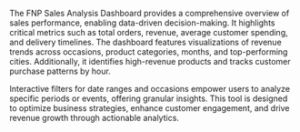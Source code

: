 The FNP Sales Analysis Dashboard provides a comprehensive overview of sales performance, enabling data-driven decision-making. It highlights critical metrics such as total orders, revenue, average customer spending, and delivery timelines. The dashboard features visualizations of revenue trends across occasions, product categories, months, and top-performing cities. Additionally, it identifies high-revenue products and tracks customer purchase patterns by hour.

Interactive filters for date ranges and occasions empower users to analyze specific periods or events, offering granular insights. This tool is designed to optimize business strategies, enhance customer engagement, and drive revenue growth through actionable analytics.
